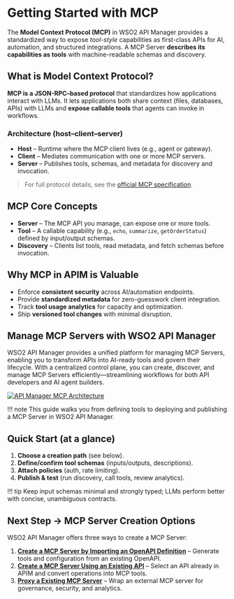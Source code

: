 # Getting Started with MCP

The **Model Context Protocol (MCP)** in WSO2 API Manager provides a standardized way to expose *tool-style* capabilities as first-class APIs for AI, automation, and structured integrations. A MCP Server **describes its capabilities as tools** with machine-readable schemas and discovery.

## What is Model Context Protocol?

**MCP is a JSON-RPC–based protocol** that standardizes how applications interact with LLMs. It lets applications both share context (files, databases, APIs) with LLMs and **expose callable tools** that agents can invoke in workflows.

### Architecture (host–client–server)

* **Host** – Runtime where the MCP client lives (e.g., agent or gateway).
* **Client** – Mediates communication with one or more MCP servers.
* **Server** – Publishes tools, schemas, and metadata for discovery and invocation.

> For full protocol details, see the [official MCP specification](https://modelcontextprotocol.io/docs/getting-started/intro).

## MCP Core Concepts

* **Server** – The MCP API you manage, can expose one or more tools.
* **Tool** – A callable capability (e.g., `echo`, `summarize`, `getOrderStatus`) defined by input/output schemas.
* **Discovery** – Clients list tools, read metadata, and fetch schemas before invocation.

## Why MCP in APIM is Valuable

* Enforce **consistent security** across AI/automation endpoints.
* Provide **standardized metadata** for zero-guesswork client integration.
* Track **tool usage analytics** for capacity and optimization.
* Ship **versioned tool changes** with minimal disruption.

## Manage MCP Servers with WSO2 API Manager

WSO2 API Manager provides a unified platform for managing MCP Servers, enabling you to transform APIs into AI-ready tools and govern their lifecycle. With a centralized control plane, you can create, discover, and manage MCP Servers efficiently—streamlining workflows for both API developers and AI agent builders.

   [![API Manager MCP Architecture]({{base_path}}/assets/img/mcp/mcp-architecture.png)]({{base_path}}/assets/img/mcp/mcp-architecture.png)


!!! note
    This guide walks you from defining tools to deploying and publishing a MCP Server in WSO2 API Manager.

## Quick Start (at a glance)

1. **Choose a creation path** (see below).
2. **Define/confirm tool schemas** (inputs/outputs, descriptions).
3. **Attach policies** (auth, rate limiting).
5. **Publish & test** (run discovery, call tools, review analytics).

!!! tip
    Keep input schemas minimal and strongly typed; LLMs perform better with concise, unambiguous contracts.

## Next Step → MCP Server Creation Options

WSO2 API Manager offers three ways to create a MCP Server:

1. **[Create a MCP Server by Importing an OpenAPI Definition](./create-from-openapi.md)** – Generate tools and configuration from an existing OpenAPI.
2. **[Create a MCP Server Using an Existing API](./create-from-api.md)** – Select an API already in APIM and convert operations into MCP tools.
3. **[Proxy a Existing MCP Server](./create-from-mcp-server.md)** – Wrap an external MCP server for governance, security, and analytics.
